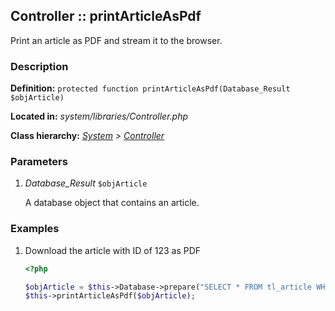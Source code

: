 
Controller :: printArticleAsPdf
-------------------------------------------

Print an article as PDF and stream it to the browser.


### Description ###

**Definition:** `protected function printArticleAsPdf(Database_Result $objArticle)`

**Located in:** *system/libraries/Controller.php*

**Class hierarchy:** *[System](../System.php) > [Controller](../Controller.php)*


### Parameters ###

1. *Database_Result* `$objArticle`

	A database object that contains an article.


### Examples ###

1. Download the article with ID of 123 as PDF

	```php
	<?php

	$objArticle = $this->Database->prepare("SELECT * FROM tl_article WHERE id=?")->limit(1)->execute(123);
	$this->printArticleAsPdf($objArticle);
	```
	

